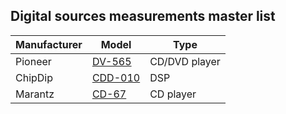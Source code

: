 ## Digital sources measurements master list

| Manufacturer | Model                        | Type          |
|--------------|------------------------------|---------------|
| Pioneer      | [DV-565](./Pioneer_DV-565)   | CD/DVD player |   
| ChipDip      | [CDD-010](./ChipDip_CDD-010) | DSP           |
| Marantz      | [CD-67](./Marantz_CD-67)     | CD player     |